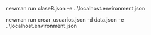 newman run clase8.json -e ..\localhost.environment.json 

newman run crear_usuarios.json -d data.json -e ..\localhost.environment.json
